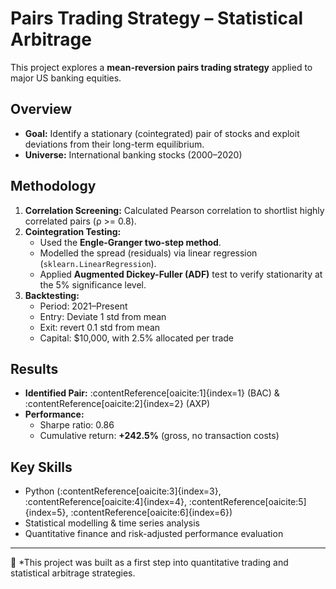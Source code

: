 # Pairs Trading Strategy – Statistical Arbitrage

This project explores a **mean-reversion pairs trading strategy** applied to major US banking equities.

## Overview
- **Goal:** Identify a stationary (cointegrated) pair of stocks and exploit deviations from their long-term equilibrium.
- **Universe:** International banking stocks (2000–2020)

## Methodology
1. **Correlation Screening:** Calculated Pearson correlation to shortlist highly correlated pairs (ρ >= 0.8).
2. **Cointegration Testing:**  
   - Used the **Engle-Granger two-step method**.  
   - Modelled the spread (residuals) via linear regression (`sklearn.LinearRegression`).  
   - Applied **Augmented Dickey-Fuller (ADF)** test to verify stationarity at the 5% significance level.
3. **Backtesting:**  
   - Period: 2021–Present  
   - Entry: Deviate 1 std from mean  
   - Exit: revert 0.1 std from mean  
   - Capital: $10,000, with 2.5% allocated per trade  

## Results
- **Identified Pair:** :contentReference[oaicite:1]{index=1} (BAC) & :contentReference[oaicite:2]{index=2} (AXP)  
- **Performance:**  
  - Sharpe ratio: 0.86  
  - Cumulative return: **+242.5%** (gross, no transaction costs)

## Key Skills
- Python (:contentReference[oaicite:3]{index=3}, :contentReference[oaicite:4]{index=4}, :contentReference[oaicite:5]{index=5}, :contentReference[oaicite:6]{index=6})
- Statistical modelling & time series analysis
- Quantitative finance and risk-adjusted performance evaluation

---

📌 *This project was built as a first step into quantitative trading and statistical arbitrage strategies.
